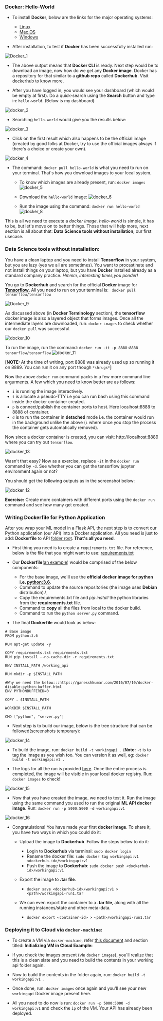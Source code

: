 ### Docker: Hello-World

- To install __Docker__, below are the links for the major operating systems:

    - [Linux](https://docs.docker.com/engine/installation/)
    - [Mac OS](https://docs.docker.com/docker-for-mac/)
    - [Windows](https://docs.docker.com/docker-for-windows/)

- After installation, to test if __Docker__ has been successfully installed run:

![Docker_1](https://raw.githubusercontent.com/pratos/pratos.github.io/master/images/docker-workflows/docker_1.png)

- The above output means that __Docker CLI__ is ready. Next step would be to download an image, now how do we get any __Docker image__. Docker has a repository for that similar to a __github repo__ called __Dockerhub__. Visit [dockerhub](https://hub.docker.com/) to know more.

- After you have logged in, you would see your dashboard (which would be empty at first). Do a quick-search using the __Search__ button and type in: `hello-world`. (Below is my dashboard)

![docker_2](https://raw.githubusercontent.com/pratos/pratos.github.io/master/images/docker-workflows/docker_2.png)


- Searching `hello-world` would give you the results below:

![docker_3](https://raw.githubusercontent.com/pratos/pratos.github.io/master/images/docker-workflows/docker_3.png)


- Click on the first result which also happens to be the official image (created by good folks at Docker, try to use the official images always if there's a choice or create your own). 

![docker_4](https://raw.githubusercontent.com/pratos/pratos.github.io/master/images/docker-workflows/docker_4.png)


- The command: `docker pull hello-world` is what you need to run on your terminal. That's how you download images to your local system.

    - To know which images are already present, run: `docker images`
      ![docker_5](https://raw.githubusercontent.com/pratos/pratos.github.io/master/images/docker-workflows/docker_5.png)


    - Download the `hello-world` image:
![docker_6](./screenshots/docker_6.png)

    - Run the image using the command: `docker run hello-world`
![docker_8](./screenshots/docker_8.png)
    
    
This is all we need to execute a _docker image_. _hello-world_ is simple, it has to be, but let's move on to better things. Those that will help more, next section is all about that: __Data Science tools without installation__, our first usecase.

### Data Science tools without installation:

You have a clean laptop and you need to install __Tensorflow__ in your system, but you are lazy (yes we all are sometimes). You want to procastinate and not install things on your laptop, but you have __Docker__ installed already as a standard company practice. _Hmmm, interesting times,you ponder!_

You go to __Dockerhub__ and search for the official __Docker__ image for __[Tensorflow](https://hub.docker.com/r/tensorflow/tensorflow/)__. All you need to run on your terminal is: `
docker pull tensorflow/tensorflow`

![Docker_9](./screenshots/docker_9.png)


As discussed above (in __Docker Terminology__ section), the __tensorflow__ docker image is also a layered object that forms images. Once all the intermediate layers are downloaded, run: `docker images` to check whether our `docker pull` was successful.

![docker_10](./screenshots/docker_10.png)


To run the image, run the command: `docker run -it -p 8888:8888 tensorflow/tensorflow`
![docker_11](./screenshots/docker_11.png)

[__NOTE:__ At the time of writing, port 8888 was already used up so running it on 8889. You can run it on any port though `*shrugs*`]


Now the above `docker run` command packs in a few more command line argurments. A few which you need to know better are as follows:

- `i` is running the image interactively.
- `t` is allocate a pseudo-TTY i.e you can run bash using this command inside the docker container created.
- `p` is connect/publish the container ports to host. Here localhost:8888 to 8888 of container.
- `d` is to run the container in __detached__ mode i.e. the container would run in the background unlike the above (`i` where once you stop the process the container gets automatically removed).


Now since a docker container is created, you can visit: http://localhost:8889 where you can try out `tensorflow`.

![docker_13](./screenshots/docker_13.png)

Wasn't that easy? Now as a exercise, replace `-it` in the `docker run` command by `-d`. See whether you can get the tensorflow jupyter environment again or not?

You should get the following outputs as in the screenshot below:

![docker_12](./screenshots/docker_12.png)

__Exercise:__ Create more containers with different ports using the `docker run` command and see how many get created.

### Writing Dockerfile for Python Application

After you wrap your ML model in a Flask API, the next step is to convert our Python application (our API) into a Docker application. All you need is just to add: __Dockerfile__ to API [folder root](https://github.com/pratos/datahack2017-workshop-av/tree/master/working_api/working_api). __That's all you need__.

- First thing you need is to create a `requirements.txt` file. For reference, below is the file that you might want to use: [requirements.txt](https://github.com/pratos/datahack2017-workshop-av/blob/master/working_api/working_api/requirements.txt)

- Our __Dockerfile__([an example](https://github.com/pratos/datahack2017-workshop-av/blob/master/working_api/working_api/Dockerfile)) would be comprised of the below components:

    - For the base image, we'll use the __official docker image for python i.e. [python:3.6](https://hub.docker.com/_/python/)__.
    - Command to update the source repositories (the image uses __Debian__ distribution).\
    - Copy the requirements.txt file and _pip install_ the python libraries from the __requirements.txt__ file.
    - Command to __copy__ all the files from local to the docker build.
    - Command to run the `python server.py` command.

- The final __Dockerfile__ would look as below:

```
# Base image
FROM python:3.6

RUN apt-get update -y

COPY requirements.txt requirements.txt
RUN pip install --no-cache-dir -r requirements.txt

ENV INSTALL_PATH /working_api

RUN mkdir -p $INSTALL_PATH

#Why we need the below:::https://ganesshkumar.com/2016/07/10/docker-disable-python-buffer.html
ENV PYTHONBUFFERED=0

COPY . $INSTALL_PATH

WORKDIR $INSTALL_PATH

CMD ["python", "server.py"]
```

- Next step is to build our image, below is the tree structure that can be followed(screenshots temporary):

![docker_14](./screenshots/docker_14.png)

- To build the image, run: `docker build -t workingapi .` (__Note:__ `-t` is to tag the image as you wish too. You can version it as well, eg: `docker build -t workingapi:v1 .`

- The logs for all the run is provided [here](https://gist.github.com/pratos/1514a82940277f850d25f68b320437e3). Once the entire process is completed, the image will be visible in your local docker registry. Run: `docker images` to check!

![docker_15](./screenshots/docker_15.png)


- Now that you have created the image, we need to test it. Run the image using the same command you used to run the original __ML API docker image__. Run: `docker run -p 5000:5000 -d workingapi:v1`

![docker_16](./screenshots/docker_16.png)


- Congratulations! You have made your first __docker image__. To share it, you have two ways in which you could do it:
    * Upload the image to __Dockerhub__.
    Follow the steps below to do it:
        
        - Login to __Dockerhub__ via terminal: `sudo docker login`
        - Rename the docker file: `sudo docker tag workingapi:v1 <dockerhub-id>/workingapi:v1`
        - Push the image to __Dockerhub__: `sudo docker push <dockerhub-id>/workingapi:v1`
    
    * Export the image to __.tar file__.
        
        - `docker save <dockerhub-id>/workingapi:v1 > <path>/workingapi-run1.tar`
    
    * We can even export the container to a __.tar file__, along with all the running instances/state and other meta-data.
        - `docker export <container-id> > <path>/workingapi-run1.tar`


### Deploying it to Cloud via `docker-machine`:

- To create a VM via `docker-machine`, refer [this document](https://github.com/pratos/datahack2017-workshop-av/blob/master/docker-machine-hello-world.md) and section titled: __Initializing VM in Cloud Example:__

- If you check the images present (via `docker images`), you'll realize that this is a clean slate and you need to build the contents in your working api folder again.

- Now to build the contents in the folder again, run: `docker build -t workingapi:v1 .`

- Once done, run: `docker images` once again and you'll see your new `workingapi` Docker image present here.

- All you need to do now is run: `docker run -p 5000:5000 -d workingapi:v1` and check the `ip` of the VM. Your API has already been deployed.